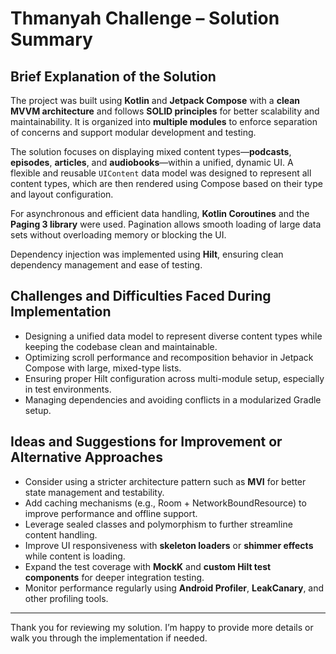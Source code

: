 # Thmanyah Challenge – Solution Summary

## Brief Explanation of the Solution

The project was built using **Kotlin** and **Jetpack Compose** with a **clean MVVM architecture** and follows **SOLID principles** for better scalability and maintainability. It is organized into **multiple modules** to enforce separation of concerns and support modular development and testing.

The solution focuses on displaying mixed content types—**podcasts**, **episodes**, **articles**, and **audiobooks**—within a unified, dynamic UI. A flexible and reusable `UIContent` data model was designed to represent all content types, which are then rendered using Compose based on their type and layout configuration.

For asynchronous and efficient data handling, **Kotlin Coroutines** and the **Paging 3 library** were used. Pagination allows smooth loading of large data sets without overloading memory or blocking the UI.

Dependency injection was implemented using **Hilt**, ensuring clean dependency management and ease of testing.

## Challenges and Difficulties Faced During Implementation

- Designing a unified data model to represent diverse content types while keeping the codebase clean and maintainable.
- Optimizing scroll performance and recomposition behavior in Jetpack Compose with large, mixed-type lists.
- Ensuring proper Hilt configuration across multi-module setup, especially in test environments.
- Managing dependencies and avoiding conflicts in a modularized Gradle setup.

## Ideas and Suggestions for Improvement or Alternative Approaches

- Consider using a stricter architecture pattern such as **MVI** for better state management and testability.
- Add caching mechanisms (e.g., Room + NetworkBoundResource) to improve performance and offline support.
- Leverage sealed classes and polymorphism to further streamline content handling.
- Improve UI responsiveness with **skeleton loaders** or **shimmer effects** while content is loading.
- Expand the test coverage with **MockK** and **custom Hilt test components** for deeper integration testing.
- Monitor performance regularly using **Android Profiler**, **LeakCanary**, and other profiling tools.

---

Thank you for reviewing my solution. I’m happy to provide more details or walk you through the implementation if needed.
